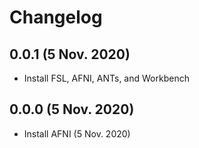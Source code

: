# Changelog

## 0.0.1 (5 Nov. 2020)

- Install FSL, AFNI, ANTs, and Workbench

## 0.0.0 (5 Nov. 2020)

- Install AFNI (5 Nov. 2020)
